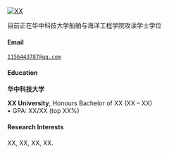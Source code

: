 [![XX](https://img.shields.io/badge/XX-github-blue?logo=github)](https://github.com/XX)

目前正在华中科技大学船舶与海洋工程学院攻读学士学位
#### Email  
<code>1156443787@qq.com</code>  
#### Education  
**华中科技大学**


**XX University**, Honours Bachelor of XX (XX – XX)  
• GPA: XX/XX (top XX%)  

#### Research Interests  
XX, XX, XX, XX.
